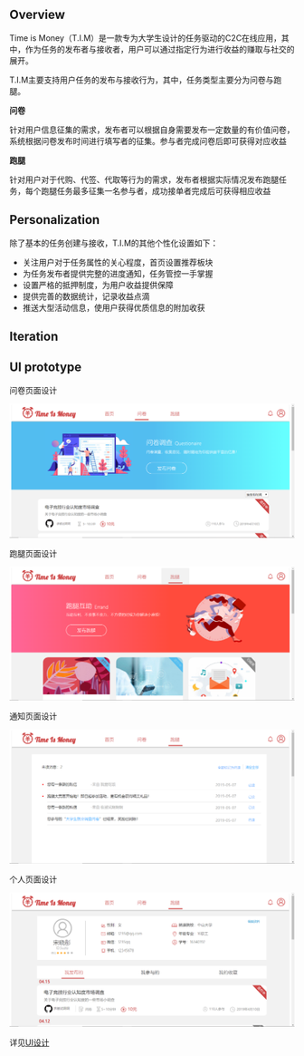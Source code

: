 ## Overview

Time is Money（T.I.M）是一款专为大学生设计的任务驱动的C2C在线应用，其中，作为任务的发布者与接收者，用户可以通过指定行为进行收益的赚取与社交的展开。

T.I.M主要支持用户任务的发布与接收行为，其中，任务类型主要分为问卷与跑腿。

**问卷**

针对用户信息征集的需求，发布者可以根据自身需要发布一定数量的有价值问卷，系统根据问卷发布时间进行填写者的征集。参与者完成问卷后即可获得对应收益

**跑腿**

针对用户对于代购、代签、代取等行为的需求，发布者根据实际情况发布跑腿任务，每个跑腿任务最多征集一名参与者，成功接单者完成后可获得相应收益

## Personalization

除了基本的任务创建与接收，T.I.M的其他个性化设置如下：

- 关注用户对于任务属性的关心程度，首页设置推荐板块
- 为任务发布者提供完整的进度通知，任务管控一手掌握
- 设置严格的抵押制度，为用户收益提供保障
- 提供完善的数据统计，记录收益点滴
- 推送大型活动信息，使用户获得优质信息的附加收获

## Iteration

## UI prototype

问卷页面设计

![questionnaire](./pic/ques.png)

跑腿页面设计

![questionnaire](./pic/run.png)

通知页面设计

![questionnaire](./pic/alert.png)

个人页面设计

![questionnaire](./pic/personal.png)

详见[UI设计]()